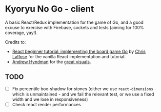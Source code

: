 # Kyoryu No Go - client

A basic React/Redux implementation for the game of Go, and a good excuse to exercise with Firebase, sockets and tests (aiming for 100% coverage, yay!).

Credits to:
- [React beginner tutorial: implementing the board game Go](http://cjlarose.com/2014/01/09/react-board-game-tutorial.html) by [Chris LaRose](http://cjlarose.com/) for the vanilla React implementation and tutorial.
- [Andrew Hyndman](https://github.com/ajhyndman) for the [great visuals](http://ajhyndman.github.io/go-react-redux-elm/react-redux/).

## TODO
- [ ] Fix percentile box-shadow for stones (either we use `react-dimensions` - which is unmaintained - and we fail the relevant test, or we use a fixed width and we lose in responsiveness)
- [ ] Check react render performances
